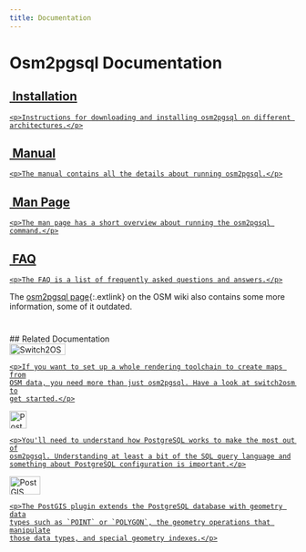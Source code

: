 ```yaml
---
title: Documentation
---
```


# Osm2pgsql Documentation

<div class="container">

<a class="box box2" href="{% link doc/install.md %}">
    <h2><img src="{% link img/download.svg %}" alt=""/> Installation</h2>

    <p>Instructions for downloading and installing osm2pgsql on different architectures.</p>
</a>

<a class="box box2" href="{% link doc/manual.html %}">
    <h2><img src="{% link img/book.svg %}" alt=""/> Manual</h2>

    <p>The manual contains all the details about running osm2pgsql.</p>
</a>

<a class="box box2" href="{% link doc/man/index.md %}">
    <h2><img src="{% link img/document.svg %}" alt=""/> Man Page</h2>

    <p>The man page has a short overview about running the osm2pgsql command.</p>
</a>

<a class="box box2" href="{% link doc/faq.md %}">
    <h2><img src="{% link img/faq.svg %}" alt=""/> FAQ</h2>

    <p>The FAQ is a list of frequently asked questions and answers.</p>
</a>

</div>

The [osm2pgsql page](https://wiki.openstreetmap.org/wiki/Osm2pgsql){:.extlink}
on the OSM wiki also contains some more information, some of it outdated.

<section markdown="1" style="margin-top: 40px;">
## Related Documentation

<div class="container">

<a class="box box3" href="https://switch2osm.org/serving-tiles/">
    <img src="{% link img/switch2osm.png %}" width="98" height="20" alt="Switch2OSM"/>

    <p>If you want to set up a whole rendering toolchain to create maps from
    OSM data, you need more than just osm2pgsql. Have a look at switch2osm to
    get started.</p>
</a>

<a class="box box3" href="https://www.postgresql.org/">
    <img src="{% link img/postgresql.png %}" width="30" height="31" alt="PostgreSQL"/>

    <p>You'll need to understand how PostgreSQL works to make the most out of
    osm2pgsql. Understanding at least a bit of the SQL query language and
    something about PostgreSQL configuration is important.</p>
</a>

<a class="box box3" href="https://postgis.net/">
    <img src="{% link img/postgis.png %}" width="54" height="32" alt="PostGIS"/>

    <p>The PostGIS plugin extends the PostgreSQL database with geometry data
    types such as `POINT` or `POLYGON`, the geometry operations that manipulate
    those data types, and special geometry indexes.</p>
</a>

</div>
</section>

